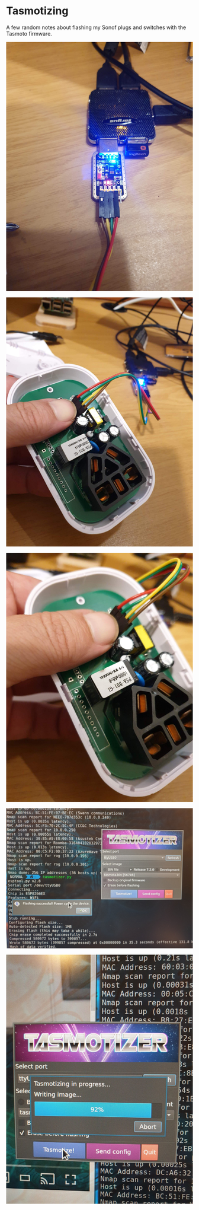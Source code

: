# Tasmotizing

A few random notes about flashing my Sonof plugs and switches with the Tasmoto
firmware.


![USB to serial](pics/usb2serial.jpg)

![Sonof S20 pins](pics/sonof-s20-pins.jpg)

![Sonof S20 pins](pics/sonof-s20-pins-close.jpg)

![Tasmotizer](pics/tasmotizer.jpg)

![Tasmotizer](pics/tasmotizer2.jpg)
